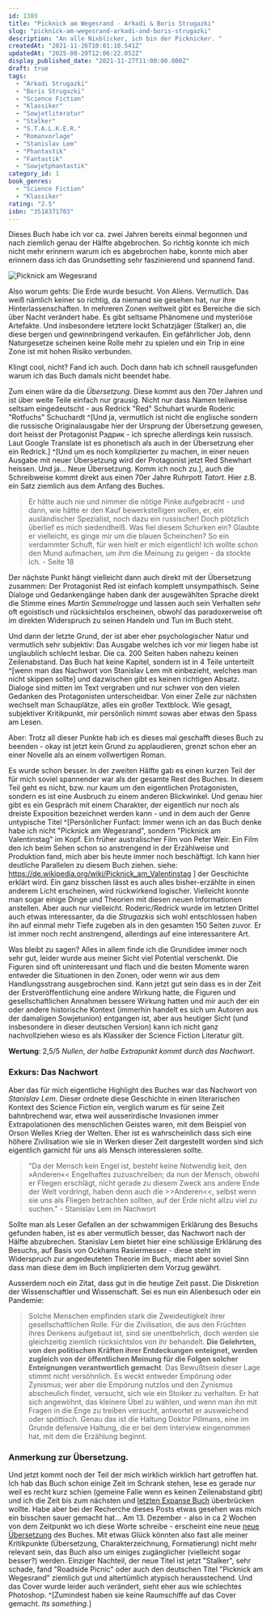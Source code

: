 ```yaml
---
id: 1389
title: "Picknick am Wegesrand - Arkadi & Boris Strugazki"
slug: "picknick-am-wegesrand-arkadi-and-boris-strugazki"
description: "An alle Nixblicker, ich bin der Picknicker. "
createdAt: "2021-11-26T10:01:10.541Z"
updatedAt: "2025-08-20T12:06:22.052Z"
display_published_date: "2021-11-27T11:00:00.000Z"
draft: true
tags:
  - "Arkadi Strugazki"
  - "Boris Strugazki"
  - "Science Fiction"
  - "Klassiker"
  - "Sowjetliteratur"
  - "Stalker"
  - "S.T.A.L.K.E.R."
  - "Romanvorlage"
  - "Stanislav Lem"
  - "Phantastik"
  - "Fantastik"
  - "Sowjetphantastik"
category_id: 1
book_genres:
  - "Science Fiction"
  - "Klassiker"
rating: "2.5"
isbn: "3518371703"
---
```


Dieses Buch habe ich vor ca. zwei Jahren bereits einmal begonnen und nach ziemlich genau der Hälfte abgebrochen. So richtig konnte ich mich nicht mehr erinnern warum ich es abgebrochen habe, konnte mich aber erinnern dass ich das Grundsetting sehr faszinierend und spannend fand. 

![Picknick am Wegesrand](https://res.cloudinary.com/dlsll9dkn/image/upload/v1638012237/photo_2021_11_27_12_22_45_d89bf553e6.jpg)

Also worum gehts: Die Erde wurde besucht. Von Aliens. Vermutlich. Das weiß nämlich keiner so richtig, da niemand sie gesehen hat, nur ihre Hinterlassenschaften. In mehreren Zonen weltweit gibt es Bereiche die sich über Nacht verändert habe. Es gibt seltsame Phänomene und mysteriöse Artefakte. Und insbesondere letztere lockt  Schatzjäger (Stalker) an, die diese bergen und gewinnbringend verkaufen. Ein gefährlicher Job, denn Naturgesetze scheinen keine Rolle mehr zu spielen und ein Trip in eine Zone ist mit hohen Risiko verbunden. 

Klingt cool, nicht? Fand ich auch. Doch dann hab ich schnell rausgefunden warum ich das Buch damals nicht beendet habe. 

<!--more-->

Zum einen wäre da die *Übersetzung*. 
Diese kommt aus den 70er Jahren und ist über weite Teile einfach nur grausig. Nicht nur dass Namen teilweise seltsam eingedeutscht - aus Redrick "Red" Schuhart wurde Roderic "Rotfuchs" Schuchardt ^[Und ja, vermutlich ist nicht die englische sondern die russische Originalausgabe hier der Ursprung der Übersetzung gewesen, dort heisst der Protagonist Рэдрик - ich spreche allerdings kein russisch. Laut Google Translate ist es phonetisch als auch in der Übersetzung eher ein Redrick.] ^[Und um es noch komplizierter zu machen, in einer neuen Ausgabe mit neuer Übersetzung wird der Protagonist jetzt Red Shewhart heissen. Und ja... Neue Übersetzung. Komm ich noch zu.], auch die Schreibweise kommt direkt aus einen 70er Jahre Ruhrpott *Tatort*. Hier z.B. ein Satz ziemlich aus dem Anfang des Buches.  

> Er hätte auch nie und nimmer die nötige Pinke aufgebracht - und dann, wie hätte er den Kauf bewerkstelligen wollen, er, ein ausländischer Spezialist, noch dazu ein russischer! Doch plötzlich überlief es mich siedendheiß. Was fiel diesem Schurken ein? Glaubte er vielleicht, es ginge mir um die blauen Scheinchen? So ein verdammter Schuft, für wen hielt er mich eigentlich! Ich wollte schon den Mund aufmachen, um ihm die Meinung zu geigen - da stockte ich.  - Seite 18

Der näçhste Punkt hängt vielleicht dann auch direkt mit der Übersetzung zusammen: Der Protagonist Red ist einfach komplett unsympathisch. Seine Dialoge und Gedankengänge haben dank der ausgewählten Sprache direkt die Stimme eines *Martin Semmelrogge* und lassen auch sein Verhalten sehr oft egoistisch und rücksichtslos erscheinen, obwohl das paradoxerweise oft im direkten Widerspruch zu seinen Handeln und Tun im Buch steht. 

Und dann der letzte Grund, der ist aber eher psychologischer Natur und vermutlich sehr subjektiv: Das Ausgabe welches ich vor mir liegen habe ist unglaublich schlecht lesbar. Die ca. 200 Seiten haben nahezu keinen Zeilenabstand. Das Buch hat keine Kapitel, sondern ist in 4 Teile unterteilt ^[wenn man das Nachwort von Stanislav Lem mit einbezieht, welches man nicht skippen sollte] und dazwischen gibt es keinen richtigen Absatz. Dialoge sind mitten im Text vergraben und nur schwer von den vielen Gedanken des Protagonisten unterscheidbar. Von einer Zeile zur nächsten wechselt man Schauplätze, alles ein großer Textblock. Wie gesagt, subjektiver Kritikpunkt, mir persönlich nimmt sowas aber etwas den Spass am Lesen. 

Aber: Trotz all dieser Punkte hab ich es dieses mal geschafft dieses Buch zu beenden - okay ist jetzt kein Grund zu applaudieren, grenzt schon eher an einer Novelle als an einem vollwertigen Roman. 

Es wurde schon besser. In der zweiten Hälfte gab es einen kurzen Teil der für mich soviel spannender war als der gesamte Rest des Buches. In diesem Teil geht es nicht, bzw. nur kaum um den eigentlichen Protagonisten, sondern es ist eine Ausbruch zu einem anderen Blickwinkel. Und genau hier gibt es ein Gespräch mit einem Charakter, der eigentlich nur noch als dreiste Exposition bezeichnet werden kann - und in dem auch der Genre untypische Titel ^[Persönlicher Funfact: Immer wenn ich an das Buch denke habe ich nicht "Picknick am Wegesrand", sondern "Picknick am Valentinstag" im Kopf. Ein früher australischer Film von Peter Weir. Ein Film den ich beim Sehen schon so anstrengend in der Erzählweise und Produktion fand, mich aber bis heute immer noch beschäftigt. Ich kann hier deutliche Parallelen zu diesem Buch ziehen. siehe: https://de.wikipedia.org/wiki/Picknick_am_Valentinstag ] der Geschichte erklärt wird. Ein ganz bisschen lässt es auch alles bisher-erzählte in einen anderem Licht erscheinen, wird rückwirkend logischer. Vielleicht konnte man sogar einige Dinge und Theorien mit diesen neuen Informationen anstellen. Aber auch nur vielleicht. 
Roderic/Redrick wurde im letzten Drittel auch etwas interessanter, da die *Strugazkis* sich wohl entschlossen haben ihn auf einmal mehr Tiefe zugeben als in den gesamten 150 Seiten zuvor. Er ist immer noch recht anstrengend, allerdings auf eine interessantere Art. 

Was bleibt zu sagen? Alles in allem finde ich die Grundidee immer noch sehr gut, leider wurde aus meiner Sicht viel Potential verschenkt. Die Figuren sind oft uninteressant und flach und die besten Momente waren entweder die Situationen in den Zonen, oder wenn wir aus dem Handlungsstrang ausgebrochen sind. Kann jetzt gut sein dass es in der Zeit der Erstveröffentlichung eine andere Wirkung hatte, die Figuren und gesellschaftlichen Annahmen bessere Wirkung hatten und mir auch der ein oder andere historische Kontext (immerhin handelt es sich um Autoren aus der damaligen Sowjetunion) entgangen ist, aber aus heutiger Sicht (und insbesondere in dieser deutschen Version) kann ich nicht ganz nachvollziehen wieso es als Klassiker der Science Fiction Literatur gilt. 

**Wertung**: 2,5/5 *Nullen*, *der halbe Extrapunkt kommt durch das Nachwort*.

### Exkurs: Das Nachwort
Aber das für mich eigentliche Highlight des Buches war das Nachwort von *Stanislav Lem*. Dieser ordnete diese Geschichte in einen literarischen Kontext des Science Fiction ein, verglich warum es für seine Zeit bahnbrechend war, etwa weil ausserirdische Invasionen immer Extrapolationen des menschlichen Geistes waren, mit dem Beispiel von Orson Welles Krieg der Welten. Eher ist es wahrscheinlich dass sich eine höhere Zivilisation wie sie in Werken dieser Zeit dargestellt worden sind sich eigentlich garnicht für uns als Mensch interessieren sollte. 
> "Da der Mensch kein Engel ist, besteht keine Notwendig keit, den »Anderen«< Engelhaftes zuzuschreiben; da nun der Mensch, obwohl er Fliegen erschlägt, nicht gerade zu diesem Zweck ans andere Ende der Welt vordringt, haben denn auch die >>Anderen<<, selbst wenn sie uns als Fliegen betrachten sollten, auf der Erde nicht allzu viel zu suchen." - Stanislav Lem im Nachwort

Sollte man als Leser Gefallen an der schwammigen Erklärung des Besuchs gefunden haben, ist es aber vermutlich besser, das Nachwort nach der Hälfte abzubrechen. Stanislav Lem bietet hier eine schlüssige Erklärung des Besuchs, auf Basis von Ockhams Rasiermesser - diese steht im Widerspruch zur angedeuteten Theorie im Buch, macht aber soviel Sinn dass man diese dem im Buch implizierten dem Vorzug gewährt.

Ausserdem noch ein Zitat, dass gut in die heutige Zeit passt. Die Diskretion der Wissenschaftler und Wissenschaft. Sei es nun ein Alienbesuch oder ein Pandemie: 

> Solche Menschen empfinden stark die Zweideutigkeit ihrer gesellschaftlichen Rolle. Für die Zivilisation, die aus den Früchten ihres Denkens aufgebaut ist, sind sie unentbehrlich, doch werden sie gleichzeitig ziemlich rücksichtslos von ihr behandelt. **Die Gelehrten, von den politischen Kräften ihrer Entdeckungen enteignet, werden zugleich von der öffentlichen Meinung für die Folgen solcher Enteignungen verantwortlich gemacht**. Das Bewußtsein dieser Lage stimmt nicht versöhnlich. Es weckt entweder Empörung oder Zynismus; wer aber die Empörung nutzlos und den Zynismus abscheulich findet, versucht, sich wie ein Stoiker zu verhalten. Er hat sich angewöhnt, das kleinere Übel zu wählen, und wenn man ihn mit Fragen in die Enge zu treiben versucht, antwortet er ausweichend oder spöttisch. Genau das ist die Haltung Doktor Pillmans, eine im Grunde defensive Haltung, die er bei dem Interview eingenommen hat, mit dem die Erzählung beginnt. 

### Anmerkung zur Übersetzung. 
Und jetzt kommt noch der Teil der mich wirklich wirklich hart getroffen hat. Ich hab das Buch schon einige Zeit im Schrank stehen, lese es gerade nur weil es recht kurz schien (gemeine Falle wenn es keinen Zeilenabstand gibt) und ich die Zeit bis zum nächsten und [letzten Expanse Buch](https://amzn.to/3DXeNTM) überbrücken wollte. Habe aber bei der Recherche dieses Posts etwas gesehen was mich ein bisschen sauer gemacht hat... Am 13. Dezember - also in ca 2 Wochen von dem Zeitpunkt wo ich diese Worte schreibe - erscheint eine neue [neue Übersetzung](https://amzn.to/3rcb7ua) des Buches. Mit etwas Glück könnten also fast alle meiner Kritikpunkte (Übersetzung, Charakterzeichnung, Formatierung) nicht mehr relevant sein, das Buch also um einiges zugänglicher (vielleicht sogar besser?) werden. Einziger Nachteil, der neue Titel ist jetzt "Stalker", sehr schade, fand "Roadside Picnic" oder auch den deutschen Titel "Picknick am Wegesrand" ziemlich gut und altertümlich atypisch herausstechend. Und das Cover wurde leider auch verändert, sieht eher aus wie schlechtes Photoshop. ^[Zumindest haben sie keine Raumschiffe auf das Cover gemacht. *Its something*.]